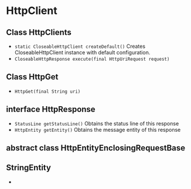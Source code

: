 
# HttpClient

## Class HttpClients

- `static CloseableHttpClient createDefault()` Creates CloseableHttpClient instance with default configuration.
- `CloseableHttpResponse execute(final HttpUriRequest request)` 

## Class HttpGet

- `HttpGet(final String uri)` 

## interface HttpResponse

- `StatusLine getStatusLine()` Obtains the status line of this response
- `HttpEntity getEntity()` Obtains the message entity of this response

## abstract class HttpEntityEnclosingRequestBase



## StringEntity

- 
